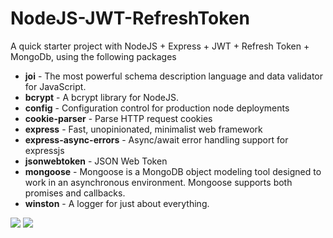 # NodeJS-JWT-RefreshToken

A quick starter project with NodeJS + Express + JWT + Refresh Token + MongoDb, using the following packages

- **joi** - The most powerful schema description language and data validator for JavaScript.
- **bcrypt** - A bcrypt library for NodeJS.
- **config** - Configuration control for production node deployments
- **cookie-parser** - Parse HTTP request cookies
- **express** - Fast, unopinionated, minimalist web framework
- **express-async-errors** - Async/await error handling support for expressjs
- **jsonwebtoken** - JSON Web Token
- **mongoose** - Mongoose is a MongoDB object modeling tool designed to work in an asynchronous environment. Mongoose supports both promises and callbacks.
- **winston** - A logger for just about everything.

<img src="https://i.imgur.com/K6U731D.png">

<img src="https://i.imgur.com/55KxrEp.png">
